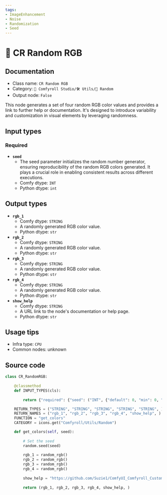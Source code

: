 ```yaml
---
tags:
- ImageEnhancement
- Noise
- Randomization
- Seed
---
```


# 🎲 CR Random RGB
## Documentation
- Class name: `CR Random RGB`
- Category: `🧩 Comfyroll Studio/🛠️ Utils/🎲 Random`
- Output node: `False`

This node generates a set of four random RGB color values and provides a link to further help or documentation. It's designed to introduce variability and customization in visual elements by leveraging randomness.
## Input types
### Required
- **`seed`**
    - The seed parameter initializes the random number generator, ensuring reproducibility of the random RGB colors generated. It plays a crucial role in enabling consistent results across different executions.
    - Comfy dtype: `INT`
    - Python dtype: `int`
## Output types
- **`rgb_1`**
    - Comfy dtype: `STRING`
    - A randomly generated RGB color value.
    - Python dtype: `str`
- **`rgb_2`**
    - Comfy dtype: `STRING`
    - A randomly generated RGB color value.
    - Python dtype: `str`
- **`rgb_3`**
    - Comfy dtype: `STRING`
    - A randomly generated RGB color value.
    - Python dtype: `str`
- **`rgb_4`**
    - Comfy dtype: `STRING`
    - A randomly generated RGB color value.
    - Python dtype: `str`
- **`show_help`**
    - Comfy dtype: `STRING`
    - A URL link to the node's documentation or help page.
    - Python dtype: `str`
## Usage tips
- Infra type: `CPU`
- Common nodes: unknown


## Source code
```python
class CR_RandomRGB:
    
    @classmethod
    def INPUT_TYPES(cls):
        
        return {"required": {"seed": ("INT", {"default": 0, "min": 0, "max": 0xffffffffffffffff}),}}

    RETURN_TYPES = ("STRING", "STRING", "STRING", "STRING", "STRING", )
    RETURN_NAMES = ("rgb_1", "rgb_2", "rgb_3", "rgb_4", "show_help", )
    FUNCTION = "get_colors"
    CATEGORY = icons.get("Comfyroll/Utils/Random")

    def get_colors(self, seed):
    
        # Set the seed
        random.seed(seed)
    
        rgb_1 = random_rgb()
        rgb_2 = random_rgb()
        rgb_3 = random_rgb()
        rgb_4 = random_rgb()
        
        show_help = "https://github.com/Suzie1/ComfyUI_Comfyroll_CustomNodes/wiki/Other-Nodes#cr-random-rgb"
             
        return (rgb_1, rgb_2, rgb_3, rgb_4, show_help, )

```
